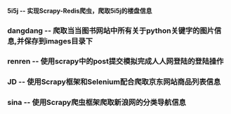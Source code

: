 #### 5i5j -- 实现Scrapy-Redis爬虫，爬取5i5j的楼盘信息
### dangdang -- 爬取当当图书网站中所有关于python关键字的图片信息,并保存到images目录下
### renren -- 使用scrapy中的post提交模拟完成人人网登陆的登陆操作
### JD -- 使用Scrapy框架和Selenium配合爬取京东网站商品列表信息
### sina -- 使用Scrapy爬虫框架爬取新浪网的分类导航信息